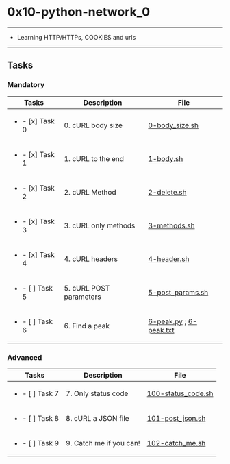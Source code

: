 # 0x10-python-network_0

---

* Learning HTTP/HTTPs, COOKIES and urls

---

## Tasks

### Mandatory 

| Tasks | Description | File |
| ----- | ----- | ----- |
| <ul><li> - [x] Task 0 </li></ul> | 0. cURL body size | [0-body_size.sh](0-body_size.sh) |
| <ul><li> - [x] Task 1 </li></ul> | 1. cURL to the end | [1-body.sh](1-body.sh) |
| <ul><li> - [x] Task 2 </li></ul> | 2. cURL Method | [2-delete.sh](2-delete.sh) |
| <ul><li> - [x] Task 3 </li></ul> | 3. cURL only methods | [3-methods.sh](3-methods.sh) |
| <ul><li> - [x] Task 4 </li></ul> | 4. cURL headers | [4-header.sh](4-header.sh) |
| <ul><li> - [ ] Task 5 </li></ul> | 5. cURL POST parameters | [5-post_params.sh](5-post_params.sh) |
| <ul><li> - [ ] Task 6 </li></ul> | 6. Find a peak | [6-peak.py](6-peak.py) ; [6-peak.txt](6-peak.txt) |

### Advanced

| Tasks | Description | File |
| ----- | ----- | ----- |
| <ul><li> - [ ] Task 7 </li></ul> | 7. Only status code | [100-status_code.sh](100-status_code.sh) | 
| <ul><li> - [ ] Task 8 </li></ul> | 8. cURL a JSON file | [101-post_json.sh](101-post_json.sh) |
| <ul><li> - [ ] Task 9 </li></ul> | 9. Catch me if you can! | [102-catch_me.sh](102-catch_me.sh) |
